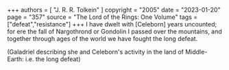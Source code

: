 +++
authors = [
  "J. R. R. Tolkein"
]
copyright = "2005"
date = "2023-01-20"
page = "357"
source = "The Lord of the Rings: One Volume"
tags = ["defeat","resistance"]
+++
I have dwelt with [Celeborn] years uncounted; for ere the fall of Nargothrond or Gondolin I passed over the mountains, and together through ages of the world we have fought the long defeat.

(Galadriel describing she and Celeborn's activity in the land of Middle-Earth: i.e. the long defeat)
